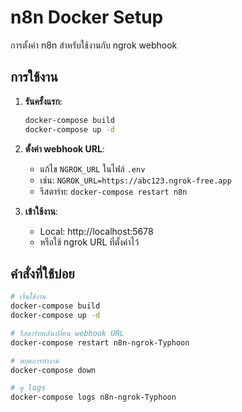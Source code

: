 # n8n Docker Setup

การตั้งค่า n8n สำหรับใช้งานกับ ngrok webhook

## การใช้งาน

1. **รันครั้งแรก**:
   ```bash
   docker-compose build 
   docker-compose up -d
   ```

2. **ตั้งค่า webhook URL**:
   - แก้ไข `NGROK_URL` ในไฟล์ `.env` 
   - เช่น: `NGROK_URL=https://abc123.ngrok-free.app`
   - รีสตาร์ท: `docker-compose restart n8n`

3. **เข้าใช้งาน**:
   - Local: http://localhost:5678
   - หรือใช้ ngrok URL ที่ตั้งค่าไว้

## คำสั่งที่ใช้บ่อย

```bash
# เริ่มใช้งาน
docker-compose build
docker-compose up -d

# รีสตาร์ทหลังเปลี่ยน webhook URL
docker-compose restart n8n-ngrok-Typhoon

# หยุดการทำงาน
docker-compose down

# ดู logs
docker-compose logs n8n-ngrok-Typhoon
```